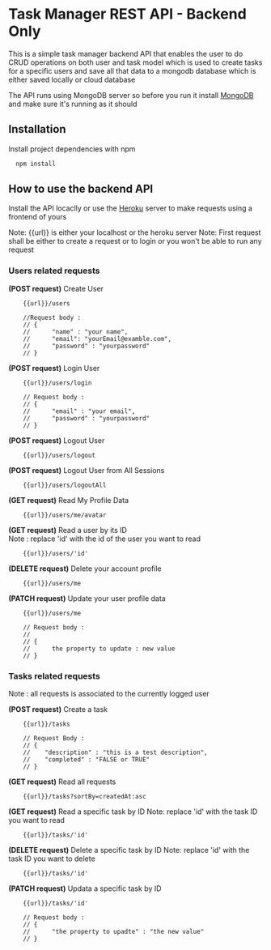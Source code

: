 
# Task Manager REST API - Backend Only

This is a simple task manager backend API that enables the user
to do CRUD operations on both user and task model which is used 
to create tasks for a specific users and save all that data to 
a mongodb database which is either saved locally or cloud database

The API runs using MongoDB server so before you run it install
 [MongoDB](https://www.mongodb.com/) and make sure it's running
 as it should
## Installation

Install project dependencies with npm

```bash
  npm install
```


## How to use the backend API

Install the API locaclly or use the [Heroku](https://andrew-anter-task-manager-api.herokuapp.com/) server to make requests
using a frontend of yours

Note: {{url}} is either your localhost or the heroku server
Note: First request shall be either to create a request or to login or you won't be able to run any request 

### Users related requests

**(POST request)** Create User
```
    {{url}}/users

    //Request body :
    // {
    //      "name" : "your name",
    //      "email": "yourEmail@examble.com",
    //      "password" : "yourpassword"
    // } 
```

**(POST request)** Login User

```
    {{url}}/users/login
    
    // Request body :
    // {
    //      "email" : "your email",
    //      "password" : "yourpassword"
    // } 

```

**(POST request)** Logout User
```
    {{url}}/users/logout
```

**(POST request)** Logout User from All Sessions
```
    {{url}}/users/logoutAll
```
**(GET request)** Read My Profile Data
```
    {{url}}/users/me/avatar
```

**(GET request)** Read a user by its ID  
Note : replace 'id' with the id of the user you want to read 
```
    {{url}}/users/'id'
```
**(DELETE request)** Delete your account profile
```
    {{url}}/users/me
```

**(PATCH request)** Update your user profile data
```
    {{url}}/users/me
    
    // Request body :
    // 
    // {
    //      the property to update : new value 
    // }
```

### Tasks related requests
Note : all requests is associated to the currently logged user 

**(POST request)** Create a task
```
    {{url}}/tasks

    // Request Body :
    // { 
    //    "description" : "this is a test description",
    //    "completed" : "FALSE or TRUE"
    // }
```

**(GET request)** Read all requests
```
    {{url}}/tasks?sortBy=createdAt:asc
```

**(GET request)** Read a specific task by ID
Note: replace 'id' with the task ID you want to read
```
    {{url}}/tasks/'id'
```

**(DELETE request)** Delete a specific task by ID
Note: replace 'id' with the task ID you want to delete
```
    {{url}}/tasks/'id'
```

**(PATCH request)** Updata a specific task by ID
```
    {{url}}/tasks/'id'

    // Request body :
    // { 
    //      "the property to upadte" : "the new value"
    // }
```
